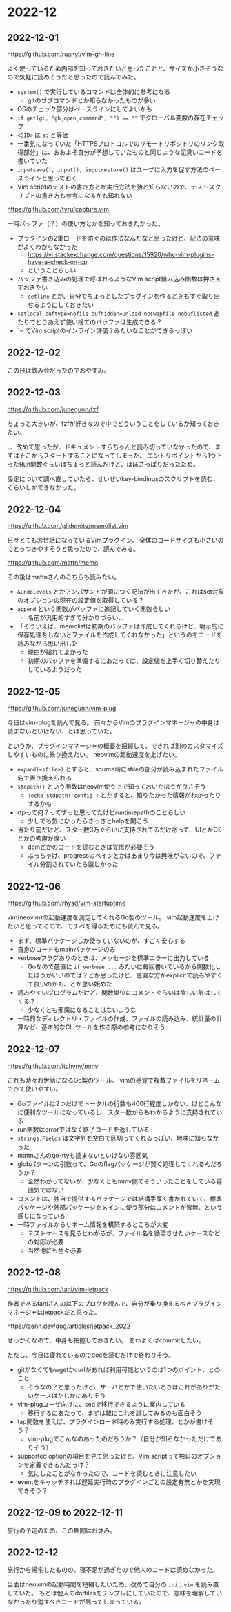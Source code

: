 # 2022-12

## 2022-12-01

https://github.com/ruanyl/vim-gh-line

よく使っているため内部を知っておきたいと思ったことと、サイズが小さそうなので気軽に読めそうだと思ったので読んでみた。

- `system()` で実行しているコマンドは全体的に参考になる
  - gitのサブコマンドとか知らなかったものが多い
- OSのチェック部分はベースラインにしてよいかも
- `if get(g:, "gh_open_command", "") == ""` でグローバル変数の存在チェック
- `<SID>` は `s:` と等価
- 一番気になっていた「HTTPSプロトコルでのリモートリポジトリのリンク取得部分」は、おおよそ自分が予想していたものと同じような泥臭いコードを書いていた
- `inputsave(), input(), inputrestore()` はユーザに入力を促す方法のベースラインと思っておく
- Vim scriptのテストの書き方とか実行方法を殆ど知らないので、テストスクリプトの書き方も参考になるかも知れない

https://github.com/tyru/capture.vim

一時バッファ（？）の使い方とかを知っておきたかった。

- プラグインの2重ロードを防ぐのは作法なんだなと思ったけど、記法の意味がよくわからなかった
  - https://vi.stackexchange.com/questions/15920/why-vim-plugins-have-a-check-on-cp
  - ということらしい
- バッファ書き込みの処理で呼ばれるようなVim script組み込み関数は押さえておきたい
  - `setline` とか、自分でちょっとしたプラグインを作るときもすぐ取り出せるようにしておきたい
- `setlocal buftype=nofile bufhidden=unload noswapfile nobuflisted` あたりでとりあえず使い捨てのバッファは生成できる？
- `= でVim scriptのインライン評価？みたいなことができるっぽい

## 2022-12-02

この日は飲み会だったのでおやすみ。

## 2022-12-03

https://github.com/junegunn/fzf

ちょっと大きいが、fzfが好きなので中でどういうことをしているか知っておきたい。

、、改めて思ったが、ドキュメントすらちゃんと読み切っていなかったので、まずはそこからスタートすることになってしまった。
エントリポイントから1つ下ったRun関数ぐらいはちょっと読んだけど、ほぼさっぱりだったため。

設定について調べ直していたら、せいぜいkey-bindingsのスクリプトを読む、ぐらいしかできなかった。

## 2022-12-04

https://github.com/glidenote/memolist.vim

日々とてもお世話になっているVimプラグイン。
全体のコードサイズも小さいのでとっつきやすそうと思ったので、読んでみる。

https://github.com/mattn/memo

その後はmattnさんのこちらも読みたい。

- `&undolevels` とかアンパサンドが頭につく記法が出てきたが、これはset対象のオプションの現在の設定値を取得している？
- `append` という関数がバッファに追記していく関数らしい
  - 名前が汎用的すぎて分かりづらい、、
- 「そういえば、memolistは初期のバッファは作成してくれるけど、明示的に保存処理をしないとファイルを作成してくれなかった」というのをコードを読みながら思い出した
  - 理由が知れてよかった
  - 初期のバッファを準備するにあたっては、設定値を上手く切り替えたりしているようだった

## 2022-12-05

https://github.com/junegunn/vim-plug

今日はvim-plugを読んで見る。
前々からVimのプラグインマネージャの中身は読まないといけない、とは思っていた。

というか、プラグインマネージャの概要を把握して、できれば別のカスタマイズしやすいものに乗り換えたい。
neovimの起動速度を上げたい。

- `expand(<sfile>)` とすると、source時にsfileの部分が読み込まれたファイル名で置き換えられる
- `stdpath()` という関数はneovim使う上で知っておいたほうが良さそう
  - `:echo stdpath('config')` とかすると、知りたかった情報がわかったりするかも
- rtpって何？ってずっと思ってたけどruntimepathのことらしい
  - 少しでも気になったらさっさとhelpを開こう
- 当たり前だけど、スター数3万ぐらいに支持されてるだけあって、UIとかOSとかの考慮が厚い
  - deinとかのコードを読むときは覚悟が必要そう
  - ぶっちゃけ、progressのペインとかはあまり今は興味がないので、ファイル分割されていたら嬉しかった

## 2022-12-06

https://github.com/rhysd/vim-startuptime

vim(neovim)の起動速度を測定してくれるGo製のツール。
vim起動速度を上げたいと思ってるので、モチベを得るためにも読んで見る。

- まず、標準パッケージしか使っていないのが、すごく安心する
- 自身のコードもmainパッケージのみ
- verboseフラグありのときは、メッセージを標準エラーに出力している
  - Goなので愚直に `if verbose ...` みたいに毎回書いているから関数化したほうがいいのでは？とか思ったけど、愚直な方がexplicitで読みやすくて良いのかも、とか思い始めた
- 読みやすいプログラムだけど、関数単位にコメントぐらいは欲しい気はしてくる？
  - 少なくとも邪魔になることはないような
- 一時的なディレクトリ・ファイルの作成、ファイルの読み込み、統計量の計算など、基本的なCLIツールを作る際の参考になりそう

## 2022-12-07

https://github.com/itchyny/mmv

これも時々お世話になるGo製のツール。
vimの感覚で複数ファイルをリネームできて使いやすい。

- Goファイルは2つだけでトータルの行数も400行程度しかない、けどこんなに便利なツールになっているし、スター数からもわかるように支持されている
- run関数はerrorではなく終了コードを返している
- `strings.Fields` は文字列を空白で区切ってくれるっぽい、地味に知らなかった
- mattnさんのgo-ttyも読まないといけない雰囲気
- globパターンの引数って、Goのflagパッケージが賢く処理してくれるんだろうか？
  - 全然わかってないが、少なくともmmv側でそういったことをしている雰囲気ではない
- コメントは、独自で提供するパッケージでは結構手厚く書かれていて、標準パッケージや外部パッケージをメインに使う部分はコメントが皆無、という感じになっている
- 一時ファイルからリネーム情報を構築するところが大変
  - テストケースを見るとわかるが、ファイル名を循環させたいケースなどの対応が必要
  - 当然他にも色々必要

## 2022-12-08

https://github.com/tani/vim-jetpack

作者であるtaniさんの以下のブログを読んで、自分が乗り換えるべきプラグインマネージャはjetpackだと思った。

https://zenn.dev/dog/articles/jetpack_2022

せっかくなので、中身も把握しておきたい。
あわよくばcommitしたい。

ただし、今日は疲れているのでdocを読むだけで終わりそう。

- gitがなくてもwgetかcurlがあれば利用可能というのは1つのポイント、とのこと
  - そうなの？と思ったけど、サーバとかで使いたいときはこれがありがたいケースはたしかにありそう
- vim-plugユーザ向けに、sedで移行できるように案内している
  - 移行するにあたって、まずは雑にこれを試してみるのも面白そう
- tap関数を使えば、プラグインロード時のみ実行する処理、とかが書けそう？
  - vim-plugでこんなのあったのだろうか？（自分が知らなかっただけでありそう）
- supported optionの項目を見て思ったけど、Vim scriptって独自のオプションを定義できるんだっけ？
  - 気にしたことがなかったので、コードを読むときに注意したい
- eventをキャッチすれば遅延実行時のプラグインごとの設定有無とかを実現できそう？

## 2022-12-09 to 2022-12-11

旅行の予定のため、この期間はお休み。

## 2022-12-12

旅行から帰宅したものの、寝不足が過ぎたので他人のコードは読めなかった。

当面はneovimの起動時間を短縮したいため、改めて自分の `init.vim` を読み直していた。
もとは他人のdotfilesをテンプレにしていたので、意味を理解していなかったり消すべきコードが残ってしまっている。

